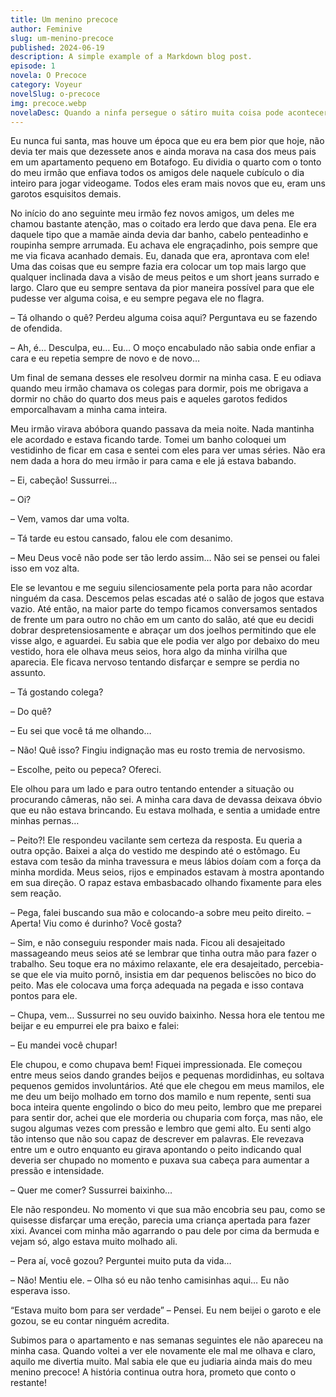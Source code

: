 ```yaml
---
title: Um menino precoce
author: Feminive
slug: um-menino-precoce
published: 2024-06-19
description: A simple example of a Markdown blog post.
episode: 1
novela: O Precoce
category: Voyeur
novelSlug: o-precoce
img: precoce.webp
novelaDesc: Quando a ninfa persegue o sátiro muita coisa pode acontecer. Os primeiros dias do nosso relacionamento.
---
```


Eu nunca fui santa, mas houve um época que eu era bem pior que hoje, não devia ter mais que dezessete anos e ainda morava na casa dos meus pais em um apartamento pequeno em Botafogo. Eu dividia o quarto com o tonto do meu irmão que enfiava todos os amigos dele naquele cubículo o dia inteiro para jogar videogame. Todos eles eram mais novos que eu, eram uns garotos esquisitos demais.

No início do ano seguinte meu irmão fez novos amigos, um deles me chamou bastante atenção, mas o coitado era lerdo que dava pena. Ele era daquele tipo que a mamãe ainda devia dar banho, cabelo penteadinho e roupinha sempre arrumada. Eu achava ele engraçadinho, pois sempre que me via ficava acanhado demais. Eu, danada que era, aprontava com ele! Uma das coisas que eu sempre fazia era colocar um top mais largo que qualquer inclinada dava a visão de meus peitos e um short jeans surrado e largo. Claro que eu sempre sentava da pior maneira possível para que ele pudesse ver alguma coisa, e eu sempre pegava ele no flagra.

– Tá olhando o quê? Perdeu alguma coisa aqui? Perguntava eu se fazendo de ofendida.

– Ah, é… Desculpa, eu… Eu… O moço encabulado não sabia onde enfiar a cara e eu repetia sempre de novo e de novo…

Um final de semana desses ele resolveu dormir na minha casa. E eu odiava quando meu irmão chamava os colegas para dormir, pois me obrigava a dormir no chão do quarto dos meus pais e aqueles garotos fedidos emporcalhavam a minha cama inteira.

Meu irmão virava abóbora quando passava da meia noite. Nada mantinha ele acordado e estava ficando tarde. Tomei um banho coloquei um vestidinho de ficar em casa e sentei com eles para ver umas séries. Não era nem dada a hora do meu irmão ir para cama e ele já estava babando.

– Ei, cabeção! Sussurrei…

– Oi?

– Vem, vamos dar uma volta.

– Tá tarde eu estou cansado, falou ele com desanimo.

– Meu Deus você não pode ser tão lerdo assim… Não sei se pensei ou falei isso em voz alta.

Ele se levantou e me seguiu silenciosamente pela porta para não acordar ninguém da casa. Descemos pelas escadas até o salão de jogos que estava vazio. Até então, na maior parte do tempo ficamos conversamos sentados de frente um para outro no chão em um canto do salão, até que eu decidi dobrar despretensiosamente e abraçar um dos joelhos permitindo que ele visse algo, e aguardei. Eu sabia que ele podia ver algo por debaixo do meu vestido, hora ele olhava meus seios, hora algo da minha virilha que aparecia. Ele ficava nervoso tentando disfarçar e sempre se perdia no assunto.

– Tá gostando colega?

– Do quê?

– Eu sei que você tá me olhando…

– Não! Quê isso? Fingiu indignação mas eu rosto tremia de nervosismo.

– Escolhe, peito ou pepeca? Ofereci.

Ele olhou para um lado e para outro tentando entender a situação ou procurando câmeras, não sei. A minha cara dava de devassa deixava óbvio que eu não estava brincando. Eu estava molhada, e sentia a umidade entre minhas pernas…

– Peito?! Ele respondeu vacilante sem certeza da resposta. Eu queria a outra opção. Baixei a alça do vestido me despindo até o estômago. Eu estava com tesão da minha travessura e meus lábios doíam com a força da minha mordida. Meus seios, rijos e empinados estavam à mostra apontando em sua direção. O rapaz estava embasbacado olhando fixamente para eles sem reação.

– Pega, falei buscando sua mão e colocando-a sobre meu peito direito. – Aperta! Viu como é durinho? Você gosta?

– Sim, e não conseguiu responder mais nada. Ficou ali desajeitado massageando meus seios até se lembrar que tinha outra mão para fazer o trabalho. Seu toque era no máximo relaxante, ele era desajeitado, percebia-se que ele via muito pornô, insistia em dar pequenos beliscões no bico do peito. Mas ele colocava uma força adequada na pegada e isso contava pontos para ele.

– Chupa, vem… Sussurrei no seu ouvido baixinho. Nessa hora ele tentou me beijar e eu empurrei ele pra baixo e falei:

– Eu mandei você chupar!

Ele chupou, e como chupava bem! Fiquei impressionada. Ele começou entre meus seios dando grandes beijos e pequenas mordidinhas, eu soltava pequenos gemidos involuntários. Até que ele chegou em meus mamilos, ele me deu um beijo molhado em torno dos mamilo e num repente, senti sua boca inteira quente engolindo o bico do meu peito, lembro que me preparei para sentir dor, achei que ele morderia ou chuparia com força, mas não, ele sugou algumas vezes com pressão e lembro que gemi alto. Eu senti algo tão intenso que não sou capaz de descrever em palavras. Ele revezava entre um e outro enquanto eu girava apontando o peito indicando qual deveria ser chupado no momento e puxava sua cabeça para aumentar a pressão e intensidade.

– Quer me comer? Sussurrei baixinho…

Ele não respondeu. No momento vi que sua mão encobria seu pau, como se quisesse disfarçar uma ereção, parecia uma criança apertada para fazer xixi. Avancei com minha mão agarrando o pau dele por cima da bermuda e vejam só, algo estava muito molhado ali.

– Pera aí, você gozou? Perguntei muito puta da vida…

– Não! Mentiu ele. – Olha só eu não tenho camisinhas aqui… Eu não esperava isso.

“Estava muito bom para ser verdade” – Pensei. Eu nem beijei o garoto e ele gozou, se eu contar ninguém acredita.

Subimos para o apartamento e nas semanas seguintes ele não apareceu na minha casa. Quando voltei a ver ele novamente ele mal me olhava e claro, aquilo me divertia muito. Mal sabia ele que eu judiaria ainda mais do meu menino precoce! A história continua outra hora, prometo que conto o restante!
